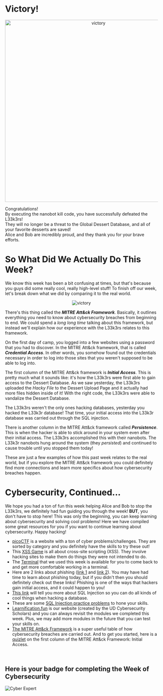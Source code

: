# Victory!

<center>
<img src="https://encrypted-tbn0.gstatic.com/images?q=tbn%3AANd9GcS1BI0yiQvdqFN3DYOsqgKsjDAFTcEvZoizqA&usqp=CAU" alt="victory" width="600">
</center>

Congratulations!  
By executing the nanobot kill code, you have successfully defeated the L33k3rs!  
They will no longer be a threat to the Global Dessert Database, and all of your favorite desserts are saved!  
Alice and Bob are incredibly proud, and they thank you for your brave efforts.

# So What Did We Actually Do This Week?

We know this week has been a bit confusing at times, but that's because you guys did some really cool, really high-level stuff! 
To finish off our week, let's break down what we did by comparing it to the real world.

<center>
<img src="https://mytechdecisions.com/wp-content/uploads/2020/01/5cdef99c85d8af3a4ca94488_20190416-mitre-attack-main.jpg" alt="victory">
</center>

There's this thing called the ***MITRE Att&ck Framework***. 
Basically, it outlines everything you need to know about cybersecurity breaches from beginning to end. 
We could spend a *long long time* talking about this framework, but instead we'll explain how our experience with the L33k3rs relates to this framework.

On the first day of camp, you logged into a few websites using a password that you had to discover. 
In the MITRE Att&ck framework, that is called ***Credential Access***. 
In other words, you somehow found out the credentials necessary in order to log into those sites that you weren't supposed to be able to log into.

The first column of the MITRE Att&ck framework is ***Initial Access***. 
This is pretty much what it sounds like: it's how the L33k3rs were first able to gain access to the Dessert Database. 
As we saw yesterday, the L33k3rs uploaded the *Hacky File* to the Dessert Upload Page and it actually had more files hidden inside of it! 
With the right code, the L33k3rs were able to vandalize the Dessert Database.

The L33k3rs weren't the only ones hacking databases, yesterday you hacked the L33k3r database! 
That time, your initial access into the L33k3r database was carried out through the SQL injection.

There is another column in the MITRE Att&ck framework called ***Persistence***. 
This is when the hacker is able to stick around in your system even after their initial access. 
The L33k3rs accomplished this with their nanobots. 
The L33k3r nanobots hung around the system (they *persisted*) and continued to cause trouble until you stopped them today!

These are just a few examples of how this past week relates to the real world, but if you explore the MITRE Att&ck framework 
you could definitely find more connections and learn more specifics about how cybersecurity breaches happen.

# Cybersecurity, Continued...

We hope you had a ton of fun this week helping Alice and Bob to stop the L33k3rs, we definitely had fun guiding you through the week! 
**BUT**, you don't have to stop here! 
This was only the beginning, you can keep learning about cybersecurity and solving cool problems! 
Here we have compiled some great resources for you if you want to continue learning about cybersecurity. 
Happy hacking!

 - [picoCTF](https://2019game.picoctf.com/problems) is a website with a ton of cyber problems/challenges. 
They are sorted by category and you definitely have the skills to try these out!  
 - This [XSS Game](https://xss-game.appspot.com/?utm_source=webopsweekly&utm_medium=email) is all about cross-site scripting (XSS). 
They involve hacking sites to make them do things they were not intended to do.
 - The [Terminal](https://cslabs.app) that we used this week is available for you to 
come back to and get more comfortable working in a terminal.
 - Here are 2 links about phishing ([link 1](https://www.pbs.org/wgbh/nova/labs/lab/cyber/) and [link 2](https://phishingquiz.withgoogle.com/)). 
You may have had time to learn about phishing today, but if you didn't then you should definitely check out these links! 
Phishing is one of the ways that hackers gain initial access, and it could happen to you!
 - [This link](https://portswigger.net/web-security/sql-injection) will tell you more about 
SQL Injection so you can do all kinds of cool things when hacking a database.
 - These are some [SQL Injection practice problems](http://websec.fr/level01/index.php%E2%80%A9) 
to hone your skills.
 - [Learnification.fun](https://learnification.fun/) is our website (created by the UD Cybersecurity Scholars) and you can always revisit the modules we completed this week. Plus, we may add more modules in the future that you can test your skills on.
 - [The MITRE Att&ck Framework](https://attack.mitre.org/) is a super useful table of how cybersecurity breaches are carried out. And to get you started, here is a [quizlet](https://quizlet.com/450381249/mitre-attck-framework-initial-access-flash-cards/) on the first column of the MITRE Att&ck Framework: Initial Access.
 
<br> 
 
## Here is your badge for completing the Week of Cybersecurity
 
![Cyber Expert](https://udel.codes/cyber4/phishing/Cyber_Expert.png)
